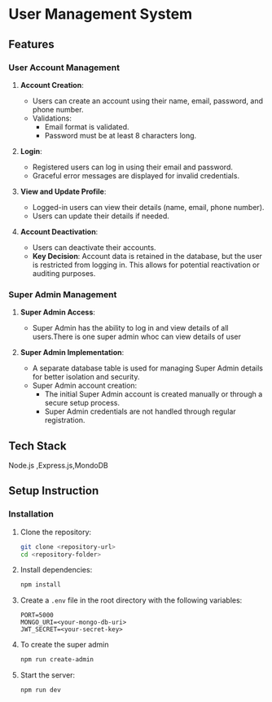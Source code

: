 # User Management System

## Features

### User Account Management
1. **Account Creation**:
   - Users can create an account using their name, email, password, and phone number.
   - Validations:
     - Email format is validated.
     - Password must be at least 8 characters long.
   
2. **Login**:
   - Registered users can log in using their email and password.
   - Graceful error messages are displayed for invalid credentials.

3. **View and Update Profile**:
   - Logged-in users can view their details (name, email, phone number).
   - Users can update their details if needed.

4. **Account Deactivation**:
   - Users can deactivate their accounts.
   - **Key Decision**: Account data is retained in the database, but the user is restricted from logging in. This allows for potential reactivation or auditing purposes.

### Super Admin Management
1. **Super Admin Access**:
   - Super Admin has the ability to log in and view details of all users.There is one super admin whoc can view details of user

2. **Super Admin Implementation**:
   - A separate database table is used for managing Super Admin details for better isolation and security.
   - Super Admin account creation:
     - The initial Super Admin account is created manually or through a secure setup process.
     - Super Admin credentials are not handled through regular registration.

## Tech Stack
Node.js ,Express.js,MondoDB

## Setup Instruction

### Installation
1. Clone the repository:
   ```bash
   git clone <repository-url>
   cd <repository-folder>
   ```

2. Install dependencies:
   ```bash
   npm install
   ```

3. Create a `.env` file in the root directory with the following variables:
   ```env
   PORT=5000
   MONGO_URI=<your-mongo-db-uri>
   JWT_SECRET=<your-secret-key>
   ```

4. To create the super admin
   ```bash
   npm run create-admin
   ```

5. Start the server:
   ```bash
   npm run dev
   ```


